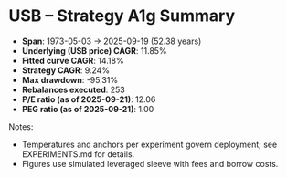 # USB – Strategy A1g Summary

- **Span**: 1973-05-03 → 2025-09-19 (52.38 years)
- **Underlying (USB price) CAGR**: 11.85%
- **Fitted curve CAGR**: 14.18%
- **Strategy CAGR**: 9.24%
- **Max drawdown**: -95.31%
- **Rebalances executed**: 253
- **P/E ratio (as of 2025-09-21)**: 12.06
- **PEG ratio (as of 2025-09-21)**: 1.00

Notes:

- Temperatures and anchors per experiment govern deployment; see EXPERIMENTS.md for details.
- Figures use simulated leveraged sleeve with fees and borrow costs.

